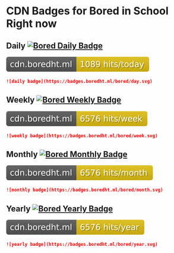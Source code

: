 # CDN Badges for Bored in School Right now

## Daily [![Bored Daily Badge](https://github.com/Bored-Entertainment/badges/actions/workflows/bored.badge-day.yml/badge.svg)](https://github.com/Bored-Entertainment/badges/actions/workflows/bored.badge-day.yml)
![daily badge](day.svg)

```markdown
![daily badge](https://badges.boredht.ml/bored/day.svg)
```

## Weekly [![Bored Weekly Badge](https://github.com/Bored-Entertainment/badges/actions/workflows/bored.badge-week.yml/badge.svg)](https://github.com/Bored-Entertainment/badges/actions/workflows/bored.badge-week.yml)

![weekly badge](week.svg)

```markdown
![weekly badge](https://badges.boredht.ml/bored/week.svg)
```

## Monthly [![Bored Monthly Badge](https://github.com/Bored-Entertainment/badges/actions/workflows/bored.badge-month.yml/badge.svg)](https://github.com/Bored-Entertainment/badges/actions/workflows/bored.badge-month.yml)
![monthly badge](month.svg)

```markdown
![monthly badge](https://badges.boredht.ml/bored/month.svg)
```

## Yearly [![Bored Yearly Badge](https://github.com/Bored-Entertainment/badges/actions/workflows/bored.badge-year.yml/badge.svg)](https://github.com/Bored-Entertainment/badges/actions/workflows/bored.badge-year.yml)
![yearly badge](year.svg)

```markdown
![yearly badge](https://badges.boredht.ml/bored/year.svg)
```
